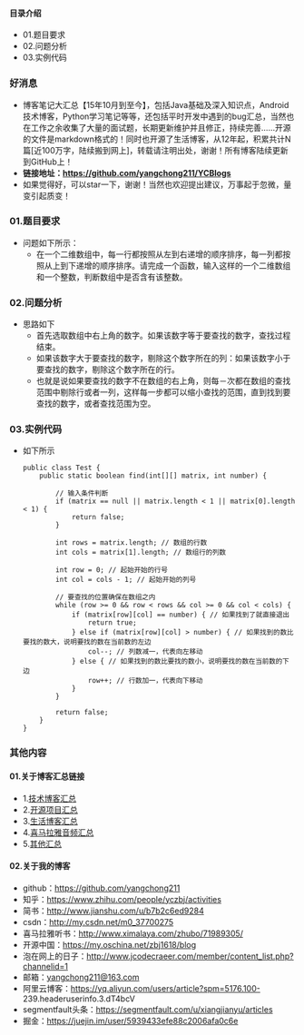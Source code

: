 #### 目录介绍
- 01.题目要求
- 02.问题分析
- 03.实例代码



### 好消息
- 博客笔记大汇总【15年10月到至今】，包括Java基础及深入知识点，Android技术博客，Python学习笔记等等，还包括平时开发中遇到的bug汇总，当然也在工作之余收集了大量的面试题，长期更新维护并且修正，持续完善……开源的文件是markdown格式的！同时也开源了生活博客，从12年起，积累共计N篇[近100万字，陆续搬到网上]，转载请注明出处，谢谢！所有博客陆续更新到GitHub上！
- **链接地址：https://github.com/yangchong211/YCBlogs**
- 如果觉得好，可以star一下，谢谢！当然也欢迎提出建议，万事起于忽微，量变引起质变！






### 01.题目要求
- 问题如下所示：
    - 在一个二维数组中，每一行都按照从左到右递增的顺序排序，每一列都按照从上到下递增的顺序排序。请完成一个函数，输入这样的一个二维数组和一个整数，判断数组中是否含有该整数。



### 02.问题分析
- 思路如下
    - 首先选取数组中右上角的数字。如果该数字等于要查找的数字，查找过程结束。
    - 如果该数字大于要查找的数字，剔除这个数字所在的列：如果该数字小于要查找的数字，剔除这个数字所在的行。
    - 也就是说如果要查找的数字不在数组的右上角，则每－次都在数组的查找范围中剔除行或者一列，这样每一步都可以缩小查找的范围，直到找到要查找的数字，或者查找范围为空。


### 03.实例代码
- 如下所示
    ```
    public class Test {  
        public static boolean find(int[][] matrix, int number) {  
    
            // 输入条件判断  
            if (matrix == null || matrix.length < 1 || matrix[0].length < 1) {  
                return false;  
            }  
    
            int rows = matrix.length; // 数组的行数  
            int cols = matrix[1].length; // 数组行的列数  
    
            int row = 0; // 起始开始的行号  
            int col = cols - 1; // 起始开始的列号  
    
            // 要查找的位置确保在数组之内  
            while (row >= 0 && row < rows && col >= 0 && col < cols) {  
                if (matrix[row][col] == number) { // 如果找到了就直接退出  
                    return true;  
                } else if (matrix[row][col] > number) { // 如果找到的数比要找的数大，说明要找的数在当前数的左边  
                    col--; // 列数减一，代表向左移动  
                } else { // 如果找到的数比要找的数小，说明要找的数在当前数的下边  
                    row++; // 行数加一，代表向下移动  
                }  
            }  
    
            return false;  
        }   
    }
    ```




### 其他内容
#### 01.关于博客汇总链接
- 1.[技术博客汇总](https://www.jianshu.com/p/614cb839182c)
- 2.[开源项目汇总](https://blog.csdn.net/m0_37700275/article/details/80863574)
- 3.[生活博客汇总](https://blog.csdn.net/m0_37700275/article/details/79832978)
- 4.[喜马拉雅音频汇总](https://www.jianshu.com/p/f665de16d1eb)
- 5.[其他汇总](https://www.jianshu.com/p/53017c3fc75d)



#### 02.关于我的博客
- github：https://github.com/yangchong211
- 知乎：https://www.zhihu.com/people/yczbj/activities
- 简书：http://www.jianshu.com/u/b7b2c6ed9284
- csdn：http://my.csdn.net/m0_37700275
- 喜马拉雅听书：http://www.ximalaya.com/zhubo/71989305/
- 开源中国：https://my.oschina.net/zbj1618/blog
- 泡在网上的日子：http://www.jcodecraeer.com/member/content_list.php?channelid=1
- 邮箱：yangchong211@163.com
- 阿里云博客：https://yq.aliyun.com/users/article?spm=5176.100- 239.headeruserinfo.3.dT4bcV
- segmentfault头条：https://segmentfault.com/u/xiangjianyu/articles
- 掘金：https://juejin.im/user/5939433efe88c2006afa0c6e










